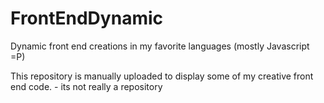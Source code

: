 # FrontEndDynamic
Dynamic front end creations in my favorite languages (mostly Javascript =P) 

This repository is manually uploaded to display some of my creative front end code. - its not really a repository 
